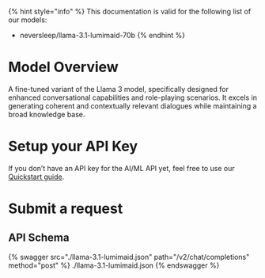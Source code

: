 [#references:start]: <> ({ "template": "openapi" })
{% hint style="info" %}
This documentation is valid for the following list of our models:
* neversleep/llama-3.1-lumimaid-70b
{% endhint %}

# Model Overview
A fine-tuned variant of the Llama 3 model, specifically designed for enhanced conversational capabilities and role-playing scenarios. It excels in generating coherent and contextually relevant dialogues while maintaining a broad knowledge base.

# Setup your API Key
If you don’t have an API key for the AI/ML API yet, feel free to use our [Quickstart guide](https://docs.aimlapi.com/quickstart/setting-up).

# Submit a request
## API Schema
{% swagger src="./llama-3.1-lumimaid.json" path="/v2/chat/completions" method="post" %}
./llama-3.1-lumimaid.json
{% endswagger %}

[#references:end]: <> ({})